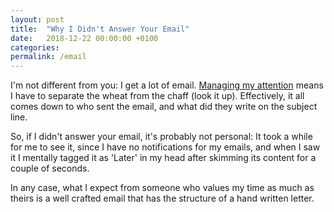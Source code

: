 ```yaml
---
layout: post
title:  "Why I Didn't Answer Your Email"
date:   2018-12-22 00:00:00 +0100
categories:
permalink: /email
---
```

I'm not different from you: I get a lot of email. [Managing my attention](/deep-work) means I have to separate the wheat from the chaff (look it up). Effectively, it all comes down to who sent the email, and what did they write on the subject line.

So, if I didn't answer your email, it's probably not personal: It took a while for me to see it, since I have no notifications for my emails, and when I saw it I mentally tagged it as 'Later' in my head after skimming its content for a couple of seconds.

In any case, what I expect from someone who values my time as much as theirs is a well crafted email that has the structure of a hand written letter.
